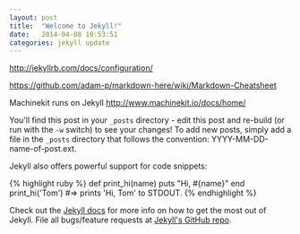 ```yaml
---
layout: post
title:  "Welcome to Jekyll!"
date:   2014-04-08 10:53:51
categories: jekyll update
---
```


http://jekyllrb.com/docs/configuration/

https://github.com/adam-p/markdown-here/wiki/Markdown-Cheatsheet

Machinekit runs on Jekyll
http://www.machinekit.io/docs/home/


You'll find this post in your `_posts` directory - edit this post and re-build (or run with the `-w` switch) to see your changes!
To add new posts, simply add a file in the `_posts` directory that follows the convention: YYYY-MM-DD-name-of-post.ext.

Jekyll also offers powerful support for code snippets:

{% highlight ruby %}
def print_hi(name)
  puts "Hi, #{name}"
end
print_hi('Tom')
#=> prints 'Hi, Tom' to STDOUT.
{% endhighlight %}

Check out the [Jekyll docs][jekyll] for more info on how to get the most out of Jekyll. File all bugs/feature requests at [Jekyll's GitHub repo][jekyll-gh].

[jekyll-gh]: https://github.com/mojombo/jekyll
[jekyll]:    http://jekyllrb.com
